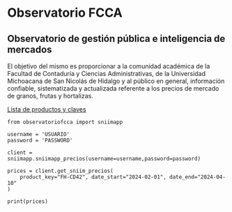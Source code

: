 # Observatorio FCCA

## Observatorio de gestión pública e inteligencia de mercados

El objetivo del mismo es proporcionar a la comunidad académica de la Facultad de Contaduría y Ciencias Administrativas, de la Universidad Michoacana de San Nicolás de Hidalgo y al público en general, información confiable, sistematizada y actualizada referente a los precios de mercado de granos, frutas y hortalizas.

[Lista de productos y claves](https://app1.observatorio-fcca-umich.com/api/get_sniim_productos)

```
from observatoriofcca import sniimapp

username = 'USUARIO'   
password = 'PASSWORD'  

client = sniimapp.sniimapp_precios(username=username,password=password)

prices = client.get_sniim_precios(
    product_key="FH-CD42", date_start="2024-02-01", date_end="2024-04-10"
)

print(prices)

```
